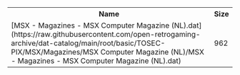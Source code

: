 <table>
<tr><th>Name</th><th>Size</th></tr>
<tr><td>
[MSX - Magazines - MSX Computer Magazine (NL).dat](https://raw.githubusercontent.com/open-retrogaming-archive/dat-catalog/main/root/basic/TOSEC-PIX/MSX/Magazines/MSX Computer Magazine (NL)/MSX - Magazines - MSX Computer Magazine (NL).dat)
</td><td>962</td></tr>
</table>

